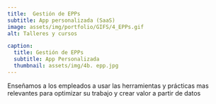 ```yaml
---
title:  Gestión de EPPs
subtitle: App personalizada (SaaS)
image: assets/img/portfolio/GIFS/4_EPPs.gif
alt: Talleres y cursos

caption:
  title: Gestión de EPPs
  subtitle: App Personalizada
  thumbnail: assets/img/4b. epp.jpg
---
```

Enseñamos a los empleados a usar las herramientas y prácticas mas relevantes para optimizar su trabajo y crear valor a partir de datos 
